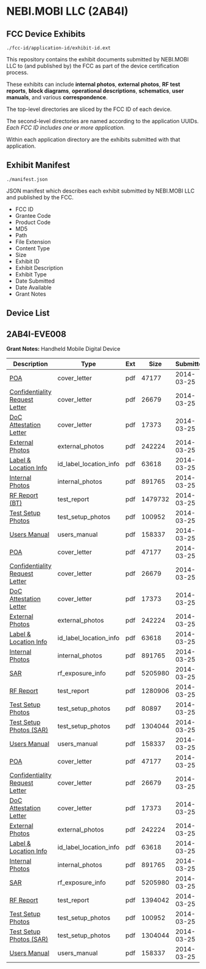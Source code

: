 # NEBI.MOBI LLC (2AB4I)
## FCC Device Exhibits

```
./fcc-id/application-id/exhibit-id.ext
```

This repository contains the exhibit documents submitted by NEBI.MOBI LLC to (and published by) the FCC as part of the device certification process.

These exhibits can include **internal photos**, **external photos**, **RF test reports**, **block diagrams**, **operational descriptions**, **schematics**, **user manuals**, and various **correspondence**.

The top-level directories are sliced by the FCC ID of each device.

The second-level directories are named according to the application UUIDs. *Each FCC ID includes one or more application.*

Within each application directory are the exhibits submitted with that application. 

## Exhibit Manifest

```
./manifest.json
```

JSON manifest which describes each exhibit submitted by NEBI.MOBI LLC and published by the FCC.

- FCC ID
- Grantee Code
- Product Code
- MD5
- Path
- File Extension
- Content Type
- Size
- Exhibit ID
- Exhibit Description
- Exhibit Type
- Date Submitted
- Date Available
- Grant Notes

## Device List
## 2AB4I-EVE008
**Grant Notes:** Handheld Mobile Digital Device

| Description | Type | Ext | Size | Submitted | Available |
| ----------- | ---- | --- | ---- | --------- | --------- |
| [POA](2AB4I-EVE008/e482e235aa0f89404f10754574e3cf72/2225103.pdf) | cover_letter | pdf | 47177 | 2014-03-25 | 2014-03-25 |
| [Confidentiality Request Letter](2AB4I-EVE008/e482e235aa0f89404f10754574e3cf72/2225104.pdf) | cover_letter | pdf | 26679 | 2014-03-25 | 2014-03-25 |
| [DoC Attestation Letter](2AB4I-EVE008/e482e235aa0f89404f10754574e3cf72/2225105.pdf) | cover_letter | pdf | 17373 | 2014-03-25 | 2014-03-25 |
| [External Photos](2AB4I-EVE008/e482e235aa0f89404f10754574e3cf72/2225111.pdf) | external_photos | pdf | 242224 | 2014-03-25 | 2014-03-25 |
| [Label & Location Info](2AB4I-EVE008/e482e235aa0f89404f10754574e3cf72/2225113.pdf) | id_label_location_info | pdf | 63618 | 2014-03-25 | 2014-03-25 |
| [Internal Photos](2AB4I-EVE008/e482e235aa0f89404f10754574e3cf72/2225112.pdf) | internal_photos | pdf | 891765 | 2014-03-25 | 2014-03-25 |
| [RF Report (BT)](2AB4I-EVE008/e482e235aa0f89404f10754574e3cf72/2225125.pdf) | test_report | pdf | 1479732 | 2014-03-25 | 2014-03-25 |
| [Test Setup Photos](2AB4I-EVE008/e482e235aa0f89404f10754574e3cf72/2225126.pdf) | test_setup_photos | pdf | 100952 | 2014-03-25 | 2014-03-25 |
| [Users Manual](2AB4I-EVE008/e482e235aa0f89404f10754574e3cf72/2225114.pdf) | users_manual | pdf | 158337 | 2014-03-25 | 2014-03-25 |
| [POA](2AB4I-EVE008/218f781776ede986687b61286ddfddec/2225103.pdf) | cover_letter | pdf | 47177 | 2014-03-25 | 2014-03-25 |
| [Confidentiality Request Letter](2AB4I-EVE008/218f781776ede986687b61286ddfddec/2225104.pdf) | cover_letter | pdf | 26679 | 2014-03-25 | 2014-03-25 |
| [DoC Attestation Letter](2AB4I-EVE008/218f781776ede986687b61286ddfddec/2225105.pdf) | cover_letter | pdf | 17373 | 2014-03-25 | 2014-03-25 |
| [External Photos](2AB4I-EVE008/218f781776ede986687b61286ddfddec/2225111.pdf) | external_photos | pdf | 242224 | 2014-03-25 | 2014-03-25 |
| [Label & Location Info](2AB4I-EVE008/218f781776ede986687b61286ddfddec/2225113.pdf) | id_label_location_info | pdf | 63618 | 2014-03-25 | 2014-03-25 |
| [Internal Photos](2AB4I-EVE008/218f781776ede986687b61286ddfddec/2225112.pdf) | internal_photos | pdf | 891765 | 2014-03-25 | 2014-03-25 |
| [SAR](2AB4I-EVE008/218f781776ede986687b61286ddfddec/2225152.pdf) | rf_exposure_info | pdf | 5205980 | 2014-03-25 | 2014-03-25 |
| [RF Report](2AB4I-EVE008/218f781776ede986687b61286ddfddec/2225179.pdf) | test_report | pdf | 1280906 | 2014-03-25 | 2014-03-25 |
| [Test Setup Photos](2AB4I-EVE008/218f781776ede986687b61286ddfddec/2225180.pdf) | test_setup_photos | pdf | 80897 | 2014-03-25 | 2014-03-25 |
| [Test Setup Photos (SAR)](2AB4I-EVE008/218f781776ede986687b61286ddfddec/2225153.pdf) | test_setup_photos | pdf | 1304044 | 2014-03-25 | 2014-03-25 |
| [Users Manual](2AB4I-EVE008/218f781776ede986687b61286ddfddec/2225114.pdf) | users_manual | pdf | 158337 | 2014-03-25 | 2014-03-25 |
| [POA](2AB4I-EVE008/8bc747fe170f58f1b8e898fed7062bec/2225103.pdf) | cover_letter | pdf | 47177 | 2014-03-25 | 2014-03-25 |
| [Confidentiality Request Letter](2AB4I-EVE008/8bc747fe170f58f1b8e898fed7062bec/2225104.pdf) | cover_letter | pdf | 26679 | 2014-03-25 | 2014-03-25 |
| [DoC Attestation Letter](2AB4I-EVE008/8bc747fe170f58f1b8e898fed7062bec/2225105.pdf) | cover_letter | pdf | 17373 | 2014-03-25 | 2014-03-25 |
| [External Photos](2AB4I-EVE008/8bc747fe170f58f1b8e898fed7062bec/2225111.pdf) | external_photos | pdf | 242224 | 2014-03-25 | 2014-03-25 |
| [Label & Location Info](2AB4I-EVE008/8bc747fe170f58f1b8e898fed7062bec/2225113.pdf) | id_label_location_info | pdf | 63618 | 2014-03-25 | 2014-03-25 |
| [Internal Photos](2AB4I-EVE008/8bc747fe170f58f1b8e898fed7062bec/2225112.pdf) | internal_photos | pdf | 891765 | 2014-03-25 | 2014-03-25 |
| [SAR](2AB4I-EVE008/8bc747fe170f58f1b8e898fed7062bec/2225152.pdf) | rf_exposure_info | pdf | 5205980 | 2014-03-25 | 2014-03-25 |
| [RF Report](2AB4I-EVE008/8bc747fe170f58f1b8e898fed7062bec/2225150.pdf) | test_report | pdf | 1394042 | 2014-03-25 | 2014-03-25 |
| [Test Setup Photos](2AB4I-EVE008/8bc747fe170f58f1b8e898fed7062bec/2225126.pdf) | test_setup_photos | pdf | 100952 | 2014-03-25 | 2014-03-25 |
| [Test Setup Photos (SAR)](2AB4I-EVE008/8bc747fe170f58f1b8e898fed7062bec/2225153.pdf) | test_setup_photos | pdf | 1304044 | 2014-03-25 | 2014-03-25 |
| [Users Manual](2AB4I-EVE008/8bc747fe170f58f1b8e898fed7062bec/2225114.pdf) | users_manual | pdf | 158337 | 2014-03-25 | 2014-03-25 |
